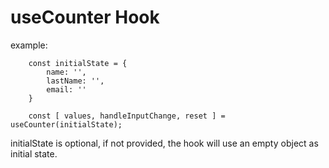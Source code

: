 # useCounter Hook

example:

```
    const initialState = {
        name: '',
        lastName: '',
        email: ''
    }

    const [ values, handleInputChange, reset ] = useCounter(initialState);
```

initialState is optional, if not provided, the hook will use an empty object as initial state.
